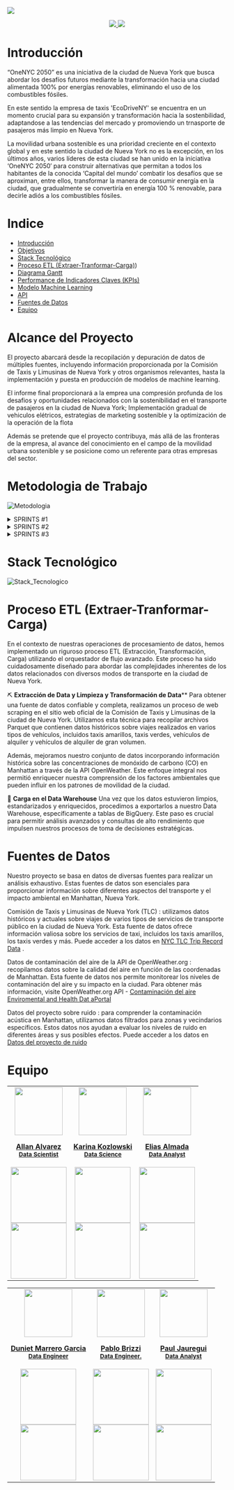 ![](https://raw.githubusercontent.com/Data-Synergy/EcoDriverNY/main/img/banner.png)

<div>
    <div align='center'>
    <a href=".........." target="_blank" target="_blank">
          <img  src="img/h.png"/>
       </a>
   <a href="https://drive.google.com/drive/folders/1tHkd8Ms763gyxMZmXncMByoX8jnl0LhZ">
          <img  src="img/p.png"/>
      </a>
      </div>
</div>


# Introducción
“OneNYC 2050” es una iniciativa de la ciudad de Nueva York que busca abordar los desafíos futuros mediante la transformación hacia una ciudad alimentada 100% por energías renovables, eliminando el uso de los combustibles fósiles.

En este sentido la empresa de taxis 'EcoDriveNY' se encuentra en un momento crucial para su expansión y transformación hacia la sostenbilidad, adaptandose a las tendencias del mercado y promoviendo un trnasporte de pasajeros más limpio en Nueva York.

La movilidad urbana sostenible es una prioridad creciente en el contexto global y en este sentido la ciudad de Nueva York no es la excepción, en los últimos años, varios líderes de esta ciudad se han unido en la iniciativa ‘OneNYC 2050′ para construir alternativas que permitan a todos los habitantes de la conocida ‘Capital del mundo’ combatir los desafíos que se aproximan, entre ellos, transformar la manera de consumir energía en la ciudad, que gradualmente se convertiría en energía 100 % renovable, para decirle adiós a los combustibles fósiles.

# Indice
- [Introducción](#introducción)
- [Objetivos](#Objetivos)
- [Stack Tecnológico](#Stack-Tecnológico)
- [Proceso ETL (Extraer-Tranformar-Carga)](https://github.com/Data-Synergy/EcoDriverNY/blob/main/README.md#proceso-etl-extraer-tranformar-carga))
- [Diagrama Gantt](#gantt-diagram)
- [Performance de Indicadores Claves (KPIs)](#Performance-de-Indicadores-Claves-(KPIs))
- [Modelo Machine Learning](https://github.com/Data-Synergy/EcoDriverNY/blob/main/README.md#modelo-machine-learning)
- [API](#api)
- [Fuentes de Datos](#Fuentes-de-Datos)
- [Equipo](#Equipo)


# Alcance del Proyecto

El proyecto abarcará desde la recopilación y depuración de datos de múltiples fuentes, incluyendo información proporcionada por la Comisión de Taxis y Limusinas de Nueva York y otros organismos relevantes, hasta la implementación y puesta en producción de modelos de machine learning. 

El informe final proporcionará a la emprea una compresión profunda de los desafios y oportunidades relacionados con la sostenibilidad en el transporte de pasajeros en la ciudad de Nueva York; Implementación gradual de vehiculos elétricos, estrategias de marketing sostenible y la optimización de la operación de la flota

Además se pretende que el proyecto contribuya, más allá de las fronteras de la empresa, al avance del conocimiento en el campo de la movilidad urbana sostenible y se posicione como un referente para otras empresas del sector.

# Metodologia de Trabajo 


![Metodologia](https://github.com/Data-Synergy/EcoDriverNY/blob/main/img/Metodologia%20de%20Trabajo.gif)

<details>
  <summary style="cursor: s-resize; user-select: none; position: relative;"> SPRINTS #1 </summary>

  <p>
    <img src="https://github.com/Data-Synergy/EcoDriverNY/blob/main/img/1.png" alt="Diagrama">
  </p>
</details>
<details>
  <summary style="cursor: s-resize; user-select: none; position: relative;"> SPRINTS #2 </summary>

  <p>
    <img src="https://github.com/Data-Synergy/EcoDriverNY/blob/main/img/sprint2.png" alt="Diagrama">
  </p>
</details>
<details>
  <summary style="cursor: s-resize; user-select: none; position: relative;"> SPRINTS #3 </summary>

  <p>
    <img src="https://github.com/Data-Synergy/EcoDriverNY/blob/main/img/sprint%203.png" alt="Diagrama">
  </p>
</details>


# Stack Tecnológico 

 ![Stack_Tecnologico](https://github.com/Data-Synergy/EcoDriverNY/blob/main/img/Arquitectura_EcoDRIVE.jpg)

 
# Proceso ETL (Extraer-Tranformar-Carga)
En el contexto de nuestras operaciones de procesamiento de datos, hemos implementado un riguroso proceso ETL (Extracción, Transformación, Carga) utilizando el orquestador de flujo avanzado. Este proceso ha sido cuidadosamente diseñado para abordar las complejidades inherentes de los datos relacionados con diversos modos de transporte en la ciudad de Nueva York.

⛏️ **Extracción de Data y Limpieza y Transformación de Data****
Para obtener una fuente de datos confiable y completa, realizamos un proceso de web scraping en el sitio web oficial de la Comisión de Taxis y Limusinas de la ciudad de Nueva York. Utilizamos esta técnica para recopilar archivos Parquet que contienen datos históricos sobre viajes realizados en varios tipos de vehículos, incluidos taxis amarillos, taxis verdes, vehículos de alquiler y vehículos de alquiler de gran volumen.

Además, mejoramos nuestro conjunto de datos incorporando información histórica sobre las concentraciones de monóxido de carbono (CO) en Manhattan a través de la API OpenWeather. Este enfoque integral nos permitió enriquecer nuestra comprensión de los factores ambientales que pueden influir en los patrones de movilidad de la ciudad.


💽 **Carga en el Data Warehouse**
Una vez que los datos estuvieron limpios, estandarizados y enriquecidos, procedimos a exportarlos a nuestro Data Warehouse, específicamente a tablas de BigQuery. Este paso es crucial para permitir análisis avanzados y consultas de alto rendimiento que impulsen nuestros procesos de toma de decisiones estratégicas.


# Fuentes de Datos
Nuestro proyecto se basa en datos de diversas fuentes para realizar un análisis exhaustivo. Estas fuentes de datos son esenciales para proporcionar información sobre diferentes aspectos del transporte y el impacto ambiental en Manhattan, Nueva York.

Comisión de Taxis y Limusinas de Nueva York (TLC) : utilizamos datos históricos y actuales sobre viajes de varios tipos de servicios de transporte público en la ciudad de Nueva York. Esta fuente de datos ofrece información valiosa sobre los servicios de taxi, incluidos los taxis amarillos, los taxis verdes y más. Puede acceder a los datos en [NYC TLC Trip Record Data](https://www.nyc.gov/site/tlc/about/tlc-trip-record-data.page) .

Datos de contaminación del aire de la API de OpenWeather.org : recopilamos datos sobre la calidad del aire en función de las coordenadas de Manhattan. Esta fuente de datos nos permite monitorear los niveles de contaminación del aire y su impacto en la ciudad. Para obtener más información, visite OpenWeather.org API - [Contaminación del aire](https://openweathermap.org/api/air-pollution) 
[Enviromental and Health Dat aPortal](https://a816-dohbesp.nyc.gov/IndicatorPublic/)

Datos del proyecto sobre ruido : para comprender la contaminación acústica en Manhattan, utilizamos datos filtrados para zonas y vecindarios específicos. Estos datos nos ayudan a evaluar los niveles de ruido en diferentes áreas y sus posibles efectos. Puede acceder a los datos en [Datos del proyecto de ruido](https://noiseproject.org/data-download/)


# Equipo


<table align='center'>
  <tr>
    <td align='center'>
      <div >
        <a href="https://github.com/Karrion1987" target="_blank" rel="author">
          <img width="110" src="https://raw.githubusercontent.com/Data-Synergy/EcoDriverNY/main/img/Group%2033.png"/>
        </a>
        <a href="https://github.com/Karrion1987" target="_blank" rel="author">
          <h4 style="margin-top: 1rem;">Allan Alvarez</br><small>Data Scientist</small></h4>
        </a>
        <div style='display: flex; flex-direction: column'>
        <a href="https://github.com/Karrion1987" target="_blank">
          <img style='width:8rem' src="https://img.shields.io/static/v1?style=for-the-badge&message=GitHub&color=172B4D&logo=GitHub&logoColor=FFFFFF&label="/>
        </a>
        <a href="https://www.linkedin.com/in/allan-alvarez-gonzalez-6783a2256/" target="_blank">
          <img style='width:8rem' src="https://img.shields.io/badge/linkedin%20-%230077B5.svg?&style=for-the-badge&logo=linkedin&logoColor=white"/>
        </a>
        </div>
      </div>
    </td>
    <td align='center'>
      <div >
        <a href="https://github.com/karinakozlowski" target="_blank" rel="author">
          <img width="110" src="https://raw.githubusercontent.com/Data-Synergy/EcoDriverNY/main/img/Group%2037.png"/>
        </a>
        <a href="https://github.com/karinakozlowski" target="_blank" rel="author">
          <h4 style="margin-top: 1rem;">Karina Kozlowski</br><small>Data Science</small></h4>
        </a>
        <div style='display: flex; flex-direction: column'>
        <a href="https://github.com/karinakozlowski" target="_blank">
          <img style='width:8rem' src="https://img.shields.io/static/v1?style=for-the-badge&message=GitHub&color=172B4D&logo=GitHub&logoColor=FFFFFF&label="/>
        </a>
        <a href="https://www.linkedin.com/in/karina-kozlowski-625535217/" target="_blank">
          <img style='width:8rem' src="https://img.shields.io/badge/linkedin%20-%230077B5.svg?&style=for-the-badge&logo=linkedin&logoColor=white"/>
        </a>
        </div>
      </div>
    </td>
    <td align='center'>
      <div >
        <a href="https://github.com/EliasIchi" target="_blank" rel="author">
          <img width="110" src="https://github.com/Data-Synergy/EcoDriverNY/blob/main/img/Group%2036.png"/>
        </a>
        <a href="https://github.com/EliasIchi" target="_blank" rel="author">
          <h4 style="margin-top: 1rem;">Elias Almada</br><small>Data Analyst</small></h4>
        </a>
        <div style='display: flex; flex-direction: column'>
        <a href="https://github.com/EliasIchi" target="_blank">
          <img style='width:8rem' src="https://img.shields.io/static/v1?style=for-the-badge&message=GitHub&color=172B4D&logo=GitHub&logoColor=FFFFFF&label="/>
        </a>
        <a href="https://www.linkedin.com/in/elias-almada-795a54158/" target="_blank">
          <img style='width:8rem' src="https://img.shields.io/badge/linkedin%20-%230077B5.svg?&style=for-the-badge&logo=linkedin&logoColor=white"/>
        </a>
        </div>
      </div>
    </td>
  </tr>
  </table>
  <table align='center'>
<tr>
<td align='center'>
      <div >
        <a href="https://github.com/dunietmg" target="_blank" rel="author">
          <img width="110" src="https://raw.githubusercontent.com/Data-Synergy/EcoDriverNY/main/img/Group%2038.png"/>
        </a>
        <a href="https://github.com/dunietmg" target="_blank" rel="author">
          <h4 style="margin-top: 1rem;">Duniet Marrero Garcia</br><small> Data Engineer</small></h4>
        </a>
        <div style='display: flex; flex-direction: column'>
        <a href="https://github.com/dunietmg" target="_blank">
          <img style='width:8rem' src="https://img.shields.io/static/v1?style=for-the-badge&message=GitHub&color=172B4D&logo=GitHub&logoColor=FFFFFF&label="/>
        </a>
        <a href="https://www.linkedin.com/in/duniet-marrero-garcia/" target="_blank">
          <img style='width:8rem' src="https://img.shields.io/badge/linkedin%20-%230077B5.svg?&style=for-the-badge&logo=linkedin&logoColor=white"/>
        </a>
        </div>
      </div>
    </td>
<td align='center'>
      <div >
        <a href="https://github.com/paulusbrizzi" target="_blank" rel="author">
          <img width="110" src="https://github.com/Data-Synergy/EcoDriverNY/blob/main/img/Group%2034.png"/>
        </a>
        <a href="https://github.com/paulusbrizzi" target="_blank" rel="author">
          <h4 style="margin-top: 1rem;">Pablo Brizzi</br><small>Data Engineer.</small></h4>
        </a>
        <div style='display: flex; flex-direction: column'>
        <a href="https://github.com/paulusbrizzi" target="_blank">
          <img style='width:8rem' src="https://img.shields.io/static/v1?style=for-the-badge&message=GitHub&color=172B4D&logo=GitHub&logoColor=FFFFFF&label="/>
        </a>
        <a href="https://www.linkedin.com/in/pablojbrizzi/" target="_blank">
          <img style='width:8rem' src="https://img.shields.io/badge/linkedin%20-%230077B5.svg?&style=for-the-badge&logo=linkedin&logoColor=white"/>
        </a>
        </div>
      </div>

  <td align='center'>
      <div >
        <a href="https://github.com/TRAZE42" target="_blank" rel="author">
          <img width="110" src="https://github.com/Data-Synergy/EcoDriverNY/blob/main/img/Group%2035.png"/>
        </a>
        <a href="https://github.com/TRAZE42" target="_blank" rel="author">
          <h4 style="margin-top: 1rem;">Paul Jauregui</br><small>Data Analyst</small></h4>
        </a>
        <div style='display: flex; flex-direction: column'>
        <a href="https://github.com/TRAZE42" target="_blank">
          <img style='width:8rem' src="https://img.shields.io/static/v1?style=for-the-badge&message=GitHub&color=172B4D&logo=GitHub&logoColor=FFFFFF&label="/>
        </a>
        <a href="https://www.linkedin.com/in/paul-andr%C3%A9-/" target="_blank">
          <img style='width:8rem' src="https://img.shields.io/badge/linkedin%20-%230077B5.svg?&style=for-the-badge&logo=linkedin&logoColor=white"/>
        </a>
        </div>
      </div>
    </td>
  


  
